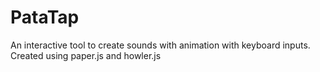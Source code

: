 # PataTap
An interactive tool to create sounds with animation with keyboard inputs. Created using paper.js and howler.js
